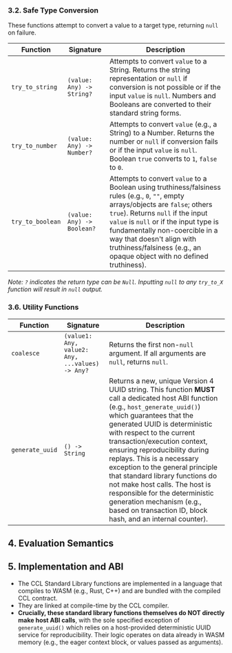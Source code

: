 ### 3.2. Safe Type Conversion

These functions attempt to convert a value to a target type, returning `null` on failure.

| Function           | Signature                       | Description                                                                                                     |
|--------------------|---------------------------------|-----------------------------------------------------------------------------------------------------------------|
| `try_to_string`    | `(value: Any) -> String?`       | Attempts to convert `value` to a String. Returns the string representation or `null` if conversion is not possible or if the input `value` is `null`. Numbers and Booleans are converted to their standard string forms. |
| `try_to_number`    | `(value: Any) -> Number?`       | Attempts to convert `value` (e.g., a String) to a Number. Returns the number or `null` if conversion fails or if the input `value` is `null`. Boolean `true` converts to `1`, `false` to `0`. |
| `try_to_boolean`   | `(value: Any) -> Boolean?`      | Attempts to convert `value` to a Boolean using truthiness/falsiness rules (e.g., `0`, `""`, empty arrays/objects are `false`; others `true`). Returns `null` if the input `value` is `null` or if the input type is fundamentally non-coercible in a way that doesn't align with truthiness/falsiness (e.g., an opaque object with no defined truthiness). |

*Note: `?` indicates the return type can be `Null`. Inputting `null` to any `try_to_X` function will result in `null` output.*

### 3.6. Utility Functions

| Function      | Signature                                   | Description                                                                                     |
|---------------|---------------------------------------------|-------------------------------------------------------------------------------------------------|
| `coalesce`    | `(value1: Any, value2: Any, ...values) -> Any?` | Returns the first non-`null` argument. If all arguments are `null`, returns `null`.               |
| `generate_uuid` | `() -> String`                             | Returns a new, unique Version 4 UUID string. This function **MUST** call a dedicated host ABI function (e.g., `host_generate_uuid()`) which guarantees that the generated UUID is deterministic with respect to the current transaction/execution context, ensuring reproducibility during replays. This is a necessary exception to the general principle that standard library functions do not make host calls. The host is responsible for the deterministic generation mechanism (e.g., based on transaction ID, block hash, and an internal counter). |

## 4. Evaluation Semantics

## 5. Implementation and ABI

*   The CCL Standard Library functions are implemented in a language that compiles to WASM (e.g., Rust, C++) and are bundled with the compiled CCL contract.
*   They are linked at compile-time by the CCL compiler.
*   **Crucially, these standard library functions themselves do NOT directly make host ABI calls**, with the sole specified exception of `generate_uuid()` which relies on a host-provided deterministic UUID service for reproducibility. Their logic operates on data already in WASM memory (e.g., the eager context block, or values passed as arguments). 